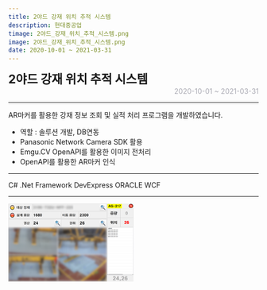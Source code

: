 ```yaml
---
title: 2야드 강재 위치 추적 시스템
description: 현대중공업
timage: 2야드_강재_위치_추적_시스템.png
image: 2야드_강재_위치_추적_시스템.png
date: 2020-10-01 ~ 2021-03-31
---
```


<div style="font-weight: bold; font-size: 1.5rem">2야드 강재 위치 추적 시스템</div>
<div style="text-align: right; color: #aaaab3">2020-10-01 ~ 2021-03-31</div>



---

AR마커를 활용한 강재 정보 조회 및 실적 처리 프로그램을 개발하였습니다.

- 역할 : 솔루션 개발, DB연동
- Panasonic Network Camera SDK 활용
- Emgu.CV OpenAPI를 활용한 이미지 전처리
- OpenAPI를 활용한 AR마커 인식

---

<div class="hyde tags skills">
    <a class="hyde tag">C#</a>
    <a class="hyde tag">.Net Framework</a>
    <a class="hyde tag">DevExpress</a>
    <a class="hyde tag">ORACLE</a>
    <a class="hyde tag">WCF</a>
</div>

---

<img
    class="hyde page-image"
    src="/assets/images/projects/2야드_강재_위치_추적_시스템.png"
    alt="{{ page.image | split: '.' | first }}"
    width="50%"
    height="50%"
/>
